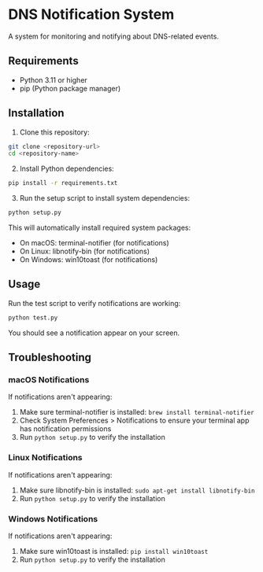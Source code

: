 # DNS Notification System

A system for monitoring and notifying about DNS-related events.

## Requirements

- Python 3.11 or higher
- pip (Python package manager)

## Installation

1. Clone this repository:
```bash
git clone <repository-url>
cd <repository-name>
```

2. Install Python dependencies:
```bash
pip install -r requirements.txt
```

3. Run the setup script to install system dependencies:
```bash
python setup.py
```

This will automatically install required system packages:
- On macOS: terminal-notifier (for notifications)
- On Linux: libnotify-bin (for notifications)
- On Windows: win10toast (for notifications)

## Usage

Run the test script to verify notifications are working:
```bash
python test.py
```

You should see a notification appear on your screen.

## Troubleshooting

### macOS Notifications
If notifications aren't appearing:
1. Make sure terminal-notifier is installed: `brew install terminal-notifier`
2. Check System Preferences > Notifications to ensure your terminal app has notification permissions
3. Run `python setup.py` to verify the installation

### Linux Notifications
If notifications aren't appearing:
1. Make sure libnotify-bin is installed: `sudo apt-get install libnotify-bin`
2. Run `python setup.py` to verify the installation

### Windows Notifications
If notifications aren't appearing:
1. Make sure win10toast is installed: `pip install win10toast`
2. Run `python setup.py` to verify the installation 